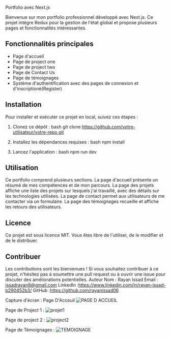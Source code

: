  Portfolio avec Next.js

Bienvenue sur mon portfolio professionnel développé avec Next.js. Ce projet intègre Redux pour la gestion de l'état global et propose plusieurs pages et fonctionnalités intéressantes.

## Fonctionnalités principales

- Page d'accueil
- Page de project one
- Page de project two
- Page de Contact Us
- Page de témoignages
- Système d'authentification avec des pages de connexion et d'inscriptionè(Register)

## Installation

Pour installer et exécuter ce projet en local, suivez ces étapes :

1. Clonez ce dépôt :
    bash
    git clone https://github.com/votre-utilisateur/votre-repo.git
    

2. Installez les dépendances requises :
    bash
    npm install
    

3. Lancez l'application :
    bash
    npm run dev
    



## Utilisation

Ce portfolio comprend plusieurs sections. La page d'accueil présente un résumé de mes compétences et de mon parcours. La page des projets affiche une liste des projets sur lesquels j'ai travaillé, avec des détails sur les technologies utilisées. La page de contact permet aux utilisateurs de me contacter via un formulaire. La page des témoignages recueille et affiche les retours des utilisateurs.

## Licence

Ce projet est sous licence MIT. Vous êtes libre de l'utiliser, de le modifier et de le distribuer.

## Contribuer

Les contributions sont les bienvenues ! Si vous souhaitez contribuer à ce projet, n'hésitez pas à soumettre une pull request ou à ouvrir une issue pour discuter des améliorations potentielles.
Auteur
Nom : Rayan Issad
Email : issadrayan8@gmail.com
LinkedIn :https://www.linkedin.com/in/rayan-issad-b290452b3/
GitHub :https://github.com/rayanissad06



Capture d'écran :
Page D'Acceuil
![PAGE D ACCUEIL](https://github.com/user-attachments/assets/52a0043c-b7a0-4f21-b8cd-3529df710f3f)

Page de Project 1 :
![projet1](https://github.com/user-attachments/assets/4a40499c-337b-493c-b19c-40aad5eb25a4)

Page de project 2 :
![project2](https://github.com/user-attachments/assets/80073407-b740-4d0d-9eb9-f05e1dc35483)

Page de Témoignages :
![TEMOIGNAGE](https://github.com/user-attachments/assets/cbeba727-e6ec-4397-9914-ceaffa110b13)


